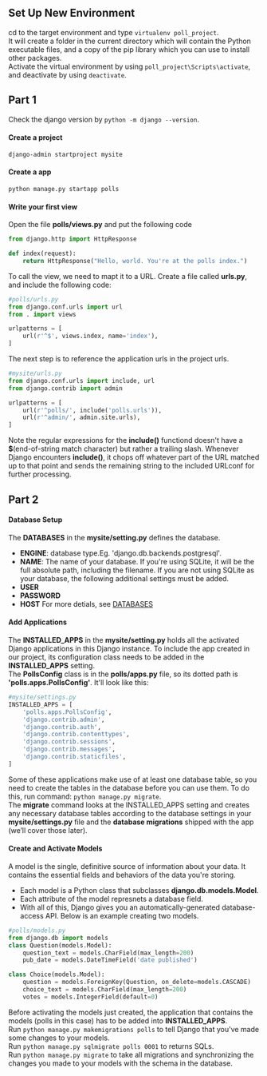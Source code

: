 ## Set Up New Environment
cd to the target environment and type `virtualenv poll_project`.  
It will create a folder in the current directory which will contain the Python executable files, and a copy of the pip library which you can use to install other packages.  
Activate the virtual environment by using `poll_project\Scripts\activate`, and deactivate by using `deactivate`.  

## Part 1
Check the django version by `python -m django --version`.  
#### Create a project 
```
django-admin startproject mysite
```  
#### Create a app 
```
python manage.py startapp polls
```
#### Write your first view
Open the file **polls/views.py** and put the following code  
```python
from django.http import HttpResponse

def index(request):
    return HttpResponse("Hello, world. You're at the polls index.")
```
To call the view, we need to mapt it to a URL. Create a file called **urls.py**, and include the following code:
```python
#polls/urls.py
from django.conf.urls import url
from . import views

urlpatterns = [
    url(r'^$', views.index, name='index'),
]
```
The next step is to reference the application urls in the project urls.
```python
#mysite/urls.py
from django.conf.urls import include, url
from django.contrib import admin

urlpatterns = [
    url(r'^polls/', include('polls.urls')),
    url(r'^admin/', admin.site.urls),
]
```
Note the regular expressions for the **include()** functiond doesn't have a **$**(end-of-string match character) but rather a trailing slash. Whenever Django encounters **include()**, it chops off whatever part of the URL matched up to that point and sends the remaining string to the included URLconf for further processing.

## Part 2
#### Database Setup
The **DATABASES** in the **mysite/setting.py** defines the database.  
* **ENGINE**: database type.Eg. 'django.db.backends.postgresql'.
* **NAME**: The name of your database. If you're using SQLite, it will be the full absolute path, including the filename.
If you are not using SQLite as your database, the following additional settings must be added.
* **USER**
* **PASSWORD**
* **HOST** 
For more detials, see [DATABASES](https://docs.djangoproject.com/en/1.11/ref/settings/#std:setting-DATABASES)
#### Add Applications
The **INSTALLED_APPS** in the **mysite/setting.py** holds all the activated Django applications in this Django instance. To include the app created in our project, its configuration class needs to be added in the **INSTALLED_APPS** setting.  
The **PollsConfig** class is in the **polls/apps.py** file, so its dotted path is **'polls.apps.PollsConfig'**. It'll look like this:
```python
#mysite/settings.py
INSTALLED_APPS = [
    'polls.apps.PollsConfig',
    'django.contrib.admin',
    'django.contrib.auth',
    'django.contrib.contenttypes',
    'django.contrib.sessions',
    'django.contrib.messages',
    'django.contrib.staticfiles',
]
```

Some of these applications make use of at least one database table, so you need to create the tables in the database before you can use them. To do this, run command: ```python manage.py migrate```.  
The **migrate** command looks at the INSTALLED_APPS setting and creates any necessary database tables according to the database settings in your **mysite/settings.py** file and the **database migrations** shipped with the app (we’ll cover those later).
#### Create and Activate Models
A model is the single, definitive source of information about your data. It contains the essential fields and behaviors of the data you're storing. 
* Each model is a Python class that subclasses **django.db.models.Model**.
* Each attribute of the model represnets a database field.
* With all of this, Django gives you an automatically-generated database-access API.
Below is an example creating two models.
```python
#polls/models.py
from django.db import models
class Question(models.Model):
    question_text = models.CharField(max_length=200)
    pub_date = models.DateTimeField('date published')

class Choice(models.Model):
    question = models.ForeignKey(Question, on_delete=models.CASCADE)
    choice_text = models.CharField(max_length=200)
    votes = models.IntegerField(default=0)
```
Before activating the models just created, the application that contains the models (polls in this case) has to be added into **INSTALLED_APPS**.  
Run ```python manage.py makemigrations polls``` to tell Django that you've made some changes to your models.  
Run ```python manage.py sqlmigrate polls 0001``` to returns SQLs.  
Run ```python manage.py migrate``` to take all migrations and synchronizing the changes you made to your models with the schema in the database.